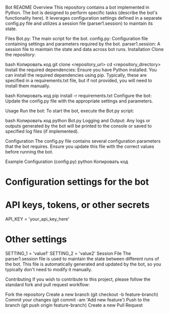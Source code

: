 Bot README
Overview
This repository contains a bot implemented in Python. The bot is designed to perform specific tasks (describe the bot's functionality here). It leverages configuration settings defined in a separate config.py file and utilizes a session file (parser1.session) to maintain its state.

Files
Bot.py: The main script for the bot.
config.py: Configuration file containing settings and parameters required by the bot.
parser1.session: A session file to maintain the state and data across bot runs.
Installation
Clone the repository:

bash
Копировать код
git clone <repository_url>
cd <repository_directory>
Install the required dependencies:
Ensure you have Python installed. You can install the required dependencies using pip. Typically, these are specified in a requirements.txt file, but if not provided, you will need to install them manually.

bash
Копировать код
pip install -r requirements.txt
Configure the bot:
Update the config.py file with the appropriate settings and parameters.

Usage
Run the bot:
To start the bot, execute the Bot.py script:

bash
Копировать код
python Bot.py
Logging and Output:
Any logs or outputs generated by the bot will be printed to the console or saved to specified log files (if implemented).

Configuration
The config.py file contains several configuration parameters that the bot requires. Ensure you update this file with the correct values before running the bot.

Example Configuration (config.py)
python
Копировать код
# Configuration settings for the bot

# API keys, tokens, or other secrets
API_KEY = 'your_api_key_here'

# Other settings
SETTING_1 = 'value1'
SETTING_2 = 'value2'
Session File
The parser1.session file is used to maintain the state between different runs of the bot. This file is automatically generated and updated by the bot, so you typically don't need to modify it manually.

Contributing
If you wish to contribute to this project, please follow the standard fork and pull request workflow:

Fork the repository
Create a new branch (git checkout -b feature-branch)
Commit your changes (git commit -am 'Add new feature')
Push to the branch (git push origin feature-branch)
Create a new Pull Request
